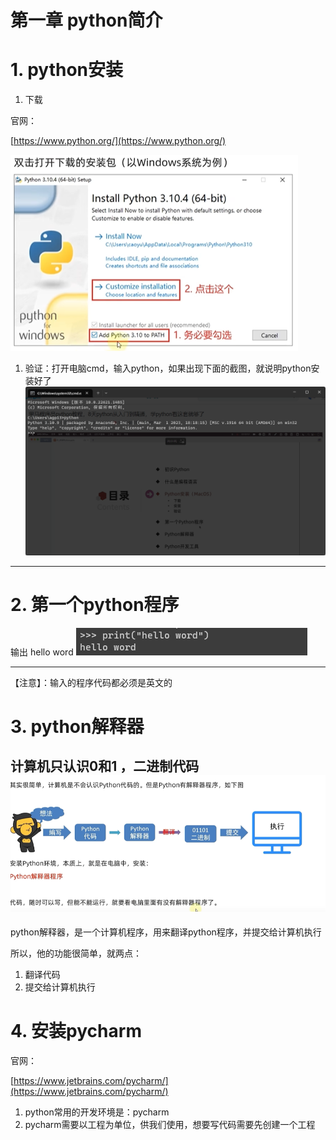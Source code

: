 # 第一章 python简介

# 1. python安装

1. 下载

官网：

[https://www.python.org/](https://www.python.org/)

![图片描述](../image/image4.png)

1. 验证：打开电脑cmd，输入python，如果出现下面的截图，就说明python安装好了
![图片描述](../image/image2.png)

---

# 2. 第一个python程序

输出 hello word
![图片描述](../image/image3.png)

---

【注意】：输入的程序代码都必须是英文的

# 3. python解释器

计算机只认识0和1 ，二进制代码
![图片描述](../image/image1-4.png)
---

python解释器，是一个计算机程序，用来翻译python程序，并提交给计算机执行

所以，他的功能很简单，就两点：

1. 翻译代码
2. 提交给计算机执行

# 4. 安装pycharm

官网：

[https://www.jetbrains.com/pycharm/](https://www.jetbrains.com/pycharm/)

1. python常用的开发环境是：pycharm
2. pycharm需要以工程为单位，供我们使用，想要写代码需要先创建一个工程